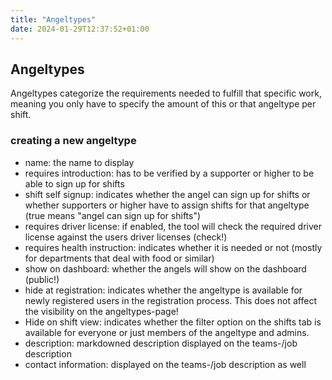 ```yaml
---
title: "Angeltypes"
date: 2024-01-29T12:37:52+01:00
---
```


## Angeltypes

Angeltypes categorize the requirements needed to fulfill that specific work, meaning you only have to specify the amount of this or that angeltype per shift.

### creating a new angeltype

- name: the name to display
- requires introduction: has to be verified by a supporter or higher to be able to sign up for shifts
- shift self signup: indicates whether the angel can sign up for shifts or whether supporters or higher have to assign shifts for that angeltype (true means "angel can sign up for shifts")
- requires driver license: if enabled, the tool will check the required driver license against the users driver licenses (check!)
- requires health instruction: indicates whether it is needed or not (mostly for departments that deal with food or similar)
- show on dashboard: whether the angels will show on the dashboard (public!)
- hide at registration: indicates whether the angeltype is available for newly registered users in the registration process. This does not affect the visibility on the angeltypes-page!
- Hide on shift view: indicates whether the filter option on the shifts tab is available for everyone or just members of the angeltype and admins.
- description: markdowned description displayed on the teams-/job description
- contact information: displayed on the teams-/job description as well